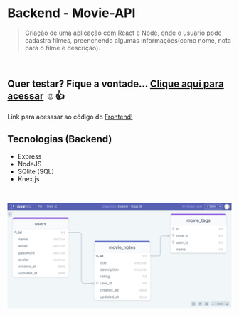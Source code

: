 # Backend - Movie-API

> Criação de uma aplicação com React e Node, onde o usuário pode cadastra filmes, preenchendo algumas informações(como nome, nota para o filme e descrição).
</br>

## Quer testar? Fique a vontade... [Clique aqui para acessar](https://rocketmovies22.netlify.app/) ☺️👍 

Link para acesssar ao código do [Frontend!](https://github.com/karinewagner/RocketMovies-Frontend)
</br>

## Tecnologias (Backend)

- Express
- NodeJS
- SQlite (SQL)
- Knex.js
</br>



![preview](./.github/preview-diagrama.png) 
</br>
